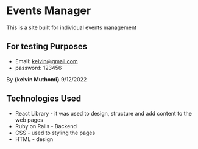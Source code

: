 # Events Manager

This is a site built for individual events management

## For testing Purposes
* Email: kelvin@gmail.com
* password: 123456

By **{kelvin Muthomi}**
9/12/2022

## Technologies Used
* React Library - it was used to design, structure and add content to the web pages
* Ruby on Rails - Backend
* CSS - used to styling the pages
* HTML - design


